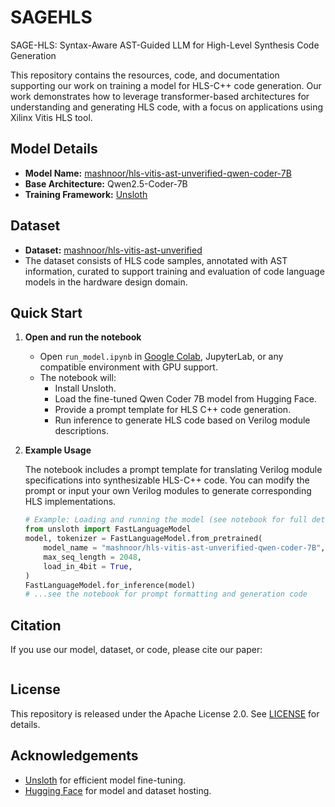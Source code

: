 # SAGEHLS
SAGE-HLS: Syntax-Aware AST-Guided LLM for High-Level Synthesis Code Generation

This repository contains the resources, code, and documentation supporting our work on training a model for HLS-C++ code generation. Our work demonstrates how to leverage transformer-based architectures for understanding and generating HLS code, with a focus on applications using Xilinx Vitis HLS tool.

## Model Details

- **Model Name:** [mashnoor/hls-vitis-ast-unverified-qwen-coder-7B](https://huggingface.co/mashnoor/hls-vitis-ast-unverified-qwen-coder-7B)
- **Base Architecture:** Qwen2.5-Coder-7B
- **Training Framework:** [Unsloth](https://github.com/unslothai/unsloth)

## Dataset

- **Dataset:** [mashnoor/hls-vitis-ast-unverified](https://huggingface.co/datasets/mashnoor/hls-vitis-ast-unverified)
- The dataset consists of HLS code samples, annotated with AST information, curated to support training and evaluation of code language models in the hardware design domain.

## Quick Start

1. **Open and run the notebook**
   - Open `run_model.ipynb` in [Google Colab](https://colab.research.google.com/), JupyterLab, or any compatible environment with GPU support.
   - The notebook will:
     - Install Unsloth.
     - Load the fine-tuned Qwen Coder 7B model from Hugging Face.
     - Provide a prompt template for HLS C++ code generation.
     - Run inference to generate HLS code based on Verilog module descriptions.

2. **Example Usage**

   The notebook includes a prompt template for translating Verilog module specifications into synthesizable HLS-C++ code. You can modify the prompt or input your own Verilog modules to generate corresponding HLS implementations.

   ```python
   # Example: Loading and running the model (see notebook for full details)
   from unsloth import FastLanguageModel
   model, tokenizer = FastLanguageModel.from_pretrained(
       model_name = "mashnoor/hls-vitis-ast-unverified-qwen-coder-7B",
       max_seq_length = 2048,
       load_in_4bit = True,
   )
   FastLanguageModel.for_inference(model)
   # ...see the notebook for prompt formatting and generation code
   ```


## Citation

If you use our model, dataset, or code, please cite our paper:

```bibtex

```

## License

This repository is released under the Apache License 2.0. See [LICENSE](LICENSE) for details.

## Acknowledgements

- [Unsloth](https://github.com/unslothai/unsloth) for efficient model fine-tuning.
- [Hugging Face](https://huggingface.co/) for model and dataset hosting.
